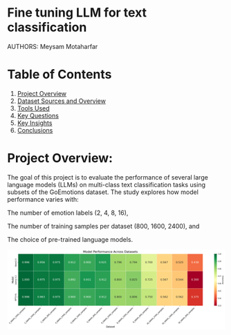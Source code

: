 Fine tuning LLM for text classification
===============================================

AUTHORS: Meysam Motaharfar 

# Table of Contents
1. [Project Overview](#Project-Overview)
3. [Dataset Sources and Overview](#Dataset-Source-And-Overview)
4. [Tools Used](#Tools-Used)
5. [Key Questions](#Key-Questions)
6. [Key Insights](#Key-Insights)
7. [Conclusions](#Conclusions)

# Project Overview:

The goal of this project is to evaluate the performance of several large language models (LLMs) on multi-class text classification tasks using subsets of the GoEmotions dataset. The study explores how model performance varies with:

The number of emotion labels (2, 4, 8, 16),

The number of training samples per dataset (800, 1600, 2400), and

The choice of pre-trained language models.

![performance](performance.png)


